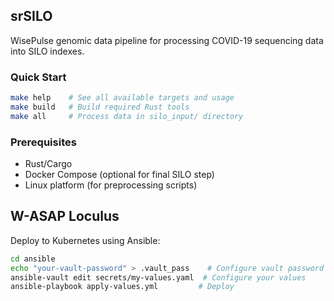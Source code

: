 ## srSILO

WisePulse genomic data pipeline for processing COVID-19 sequencing data into SILO indexes.

### Quick Start

```bash
make help    # See all available targets and usage
make build   # Build required Rust tools
make all     # Process data in silo_input/ directory
```

### Prerequisites
- Rust/Cargo
- Docker Compose (optional for final SILO step)
- Linux platform (for preprocessing scripts)

## W-ASAP Loculus

Deploy to Kubernetes using Ansible:

```bash
cd ansible
echo "your-vault-password" > .vault_pass    # Configure vault password
ansible-vault edit secrets/my-values.yaml  # Configure your values
ansible-playbook apply-values.yml         # Deploy
```